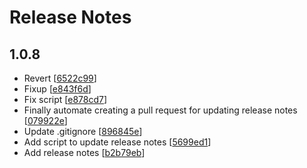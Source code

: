 # Release Notes
## 1.0.8
- Revert [[6522c99](https://github.com/takezoe/test/commit/6522c99)]
- Fixup [[e843f6d](https://github.com/takezoe/test/commit/e843f6d)]
- Fix script [[e878cd7](https://github.com/takezoe/test/commit/e878cd7)]
- Finally automate creating a pull request for updating release notes [[079922e](https://github.com/takezoe/test/commit/079922e)]
- Update .gitignore [[896845e](https://github.com/takezoe/test/commit/896845e)]
- Add script to update release notes [[5699ed1](https://github.com/takezoe/test/commit/5699ed1)]
- Add release notes [[b2b79eb](https://github.com/takezoe/test/commit/b2b79eb)]

